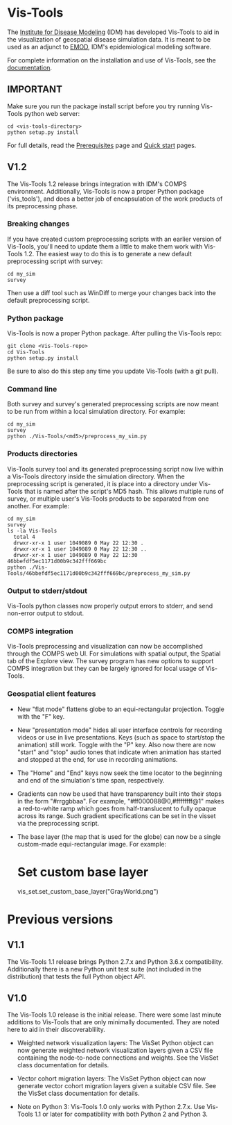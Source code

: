 Vis-Tools
=========

The [Institute for Disease Modeling](http://www.idmod.org>) (IDM)  has developed Vis-Tools to aid in the
visualization of geospatial disease simulation data. It is meant to be used as
an adjunct to [EMOD](http://idmod.org/software), IDM's epidemiological modeling
software.

For complete information on the installation and use of Vis-Tools, see the
[documentation](http://idmod.org/docs/vis-tools/).


IMPORTANT
---------

Make sure you run the package install script before you try running Vis-Tools
python web server:
    
    cd <vis-tools-directory>
    python setup.py install
    

For full details, read the [Prerequisites](https://institutefordiseasemodeling.github.io/Documentation/vis-tools/prereqs.html)
page and [Quick start](https://institutefordiseasemodeling.github.io/Documentation/vis-tools/intro.html)
pages.

V1.2
----

The Vis-Tools 1.2 release brings integration with IDM's COMPS environment.
Additionally, Vis-Tools is now a proper Python package ('vis_tools'), and does a
better job of encapsulation of the work products of its preprocessing phase.

### Breaking changes

If you have created custom preprocessing scripts with an earlier version of
Vis-Tools, you'll need to update them a little to make them work with Vis-Tools
1.2. The easiest way to do this is to generate a new default preprocessing
script with survey:

    cd my_sim
    survey
    

Then use a diff tool such as WinDiff to merge your changes back into the default
preprocessing script.    


### Python package

Vis-Tools is now a proper Python package. After pulling the Vis-Tools repo:

    git clone <Vis-Tools-repo>
    cd Vis-Tools
    python setup.py install
    

Be sure to also do this step any time you update Vis-Tools (with a git pull).


### Command line

Both survey and survey's generated preprocessing scripts are now meant to be run
from within a local simulation directory. For example:

    cd my_sim
    survey
    python ./Vis-Tools/<md5>/preprocess_my_sim.py
    

### Products directories

Vis-Tools survey tool and its generated preprocessing script now live within a
Vis-Tools directory inside the simulation directory. When the preprocessing
script is generated, it is place into a directory under Vis-Tools that is named
after the script's MD5 hash. This allows multiple runs of survey, or multiple
user's Vis-Tools products to be separated from one another. For example:

    cd my_sim
    survey
    ls -la Vis-Tools
      total 4
      drwxr-xr-x 1 user 1049089 0 May 22 12:30 .
      drwxr-xr-x 1 user 1049089 0 May 22 12:30 ..
      drwxr-xr-x 1 user 1049089 0 May 22 12:30 46bbefdf5ec1171d00b9c342fff669bc
    python ./Vis-Tools/46bbefdf5ec1171d00b9c342fff669bc/preprocess_my_sim.py


### Output to stderr/stdout

Vis-Tools python classes now properly output errors to stderr, and send
non-error output to stdout.


### COMPS integration

Vis-Tools preprocessing and visualization can now be accomplished through the
COMPS web UI. For simulations with spatial output, the Spatial tab of the
Explore view. The survey program has new options to support COMPS integration
but they can be largely ignored for local usage of Vis-Tools.


### Geospatial client features

* New "flat mode" flattens globe to an equi-rectangular projection. Toggle with
the "F" key.

* New "presentation mode" hides all user interface controls for recording
videos or use in live presentations. Keys (such as space to start/stop the
animation) still work. Toggle with the "P" key. Also now there are now "start"
and "stop" audio tones that indicate when animation has started and stopped at
the end, for use in recording animations.

* The "Home" and "End" keys now seek the time locator to the beginning and end
of the simulation's time span, respectively.

* Gradients can now be used that have transparency built into their stops in the
form "#rrggbbaa". For example, "#ff000088@0,#ffffffff@1" makes a red-to-white
ramp which goes from half-translucent to fully opaque across its range. Such
gradient specifications can be set in the visset via the preprocessing script.

* The base layer (the map that is used for the globe) can now be a single
custom-made equi-rectangular image. For example:


    # Set custom base layer
    vis_set.set_custom_base_layer("GrayWorld.png")
    


Previous versions
=================


V1.1
----

The Vis-Tools 1.1 release brings Python 2.7.x and Python 3.6.x compatibility.
Additionally there is a new Python unit test suite (not included in the
distribution) that tests the full Python object API.


V1.0
----

The Vis-Tools 1.0 release is the initial release. There were some last minute
additions to Vis-Tools that are only minimally documented. They are noted here
to aid in their discoverablility.

* Weighted network visualization layers:  The VisSet Python object can now
generate weighted network visualization layers given a CSV file containing the
node-to-node connections and weights. See the VisSet class documentation for
details.

* Vector cohort migration layers: The VisSet Python object can now generate
vector cohort migration layers given a suitable CSV file. See the VisSet class
documentation for details.

* Note on Python 3: Vis-Tools 1.0 only works with Python 2.7.x. Use Vis-Tools
1.1 or later for compatibility with both Python 2 and Python 3.
